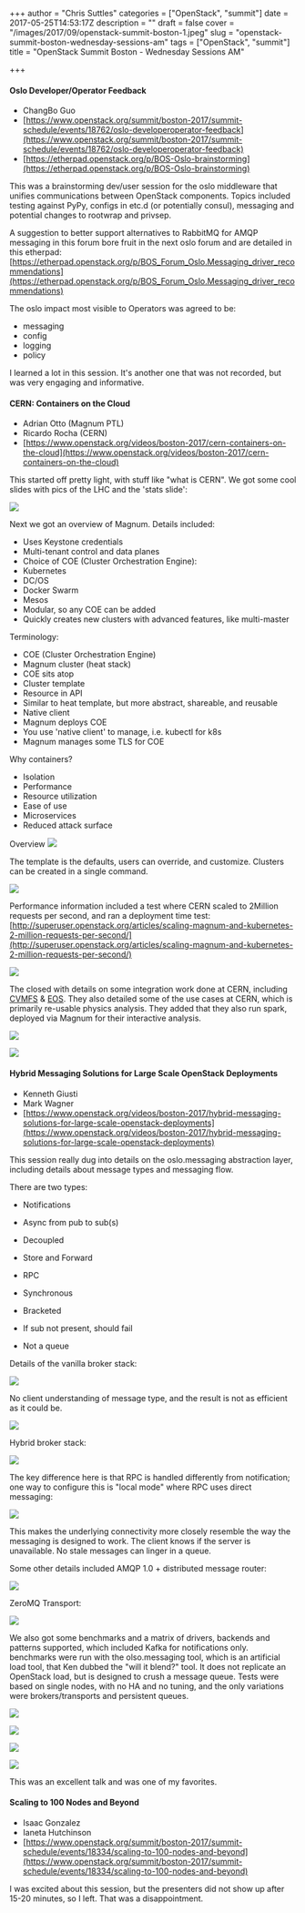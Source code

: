 +++
author = "Chris Suttles"
categories = ["OpenStack", "summit"]
date = 2017-05-25T14:53:17Z
description = ""
draft = false
cover = "/images/2017/09/openstack-summit-boston-1.jpeg"
slug = "openstack-summit-boston-wednesday-sessions-am"
tags = ["OpenStack", "summit"]
title = "OpenStack Summit Boston - Wednesday Sessions AM"

+++


#### Oslo Developer/Operator Feedback

- ChangBo Guo
- [https://www.openstack.org/summit/boston-2017/summit-schedule/events/18762/oslo-developeroperator-feedback](https://www.openstack.org/summit/boston-2017/summit-schedule/events/18762/oslo-developeroperator-feedback)
- [https://etherpad.openstack.org/p/BOS-Oslo-brainstorming](https://etherpad.openstack.org/p/BOS-Oslo-brainstorming)

This was a brainstorming dev/user session for the oslo middleware that unifies communications between OpenStack components. Topics included testing against PyPy, configs in etc.d (or potentially consul), messaging and potential changes to rootwrap and privsep.

A suggestion to better support alternatives to RabbitMQ for AMQP messaging in this forum bore fruit in the next oslo forum and are detailed in this etherpad: [https://etherpad.openstack.org/p/BOS_Forum_Oslo.Messaging_driver_recommendations](https://etherpad.openstack.org/p/BOS_Forum_Oslo.Messaging_driver_recommendations)

The oslo impact most visible to Operators was agreed to be:
 
* messaging
* config
* logging
* policy

I learned a lot in this session. It's another one that was not recorded, but was very engaging and informative.

#### CERN: Containers on the Cloud

- Adrian Otto (Magnum PTL)
- Ricardo Rocha (CERN)
- [https://www.openstack.org/videos/boston-2017/cern-containers-on-the-cloud](https://www.openstack.org/videos/boston-2017/cern-containers-on-the-cloud)

This started off pretty light, with stuff like "what is CERN". We got some cool slides with pics of the LHC and the 'stats slide':

![](/content/images/2017/05/Photo-May-10--9-53-08-AM.jpg)

Next we got an overview of Magnum. Details included:

* Uses Keystone credentials
* Multi-tenant control and data planes
* Choice of COE (Cluster Orchestration Engine):
 * Kubernetes
 * DC/OS
 * Docker Swarm
 * Mesos
 * Modular, so any COE can be added
* Quickly creates new clusters with advanced features, like multi-master

Terminology:

* COE (Cluster Orchestration Engine)
* Magnum cluster (heat stack)
 * COE sits atop
* Cluster template
 * Resource in API
 * Similar to heat template, but more abstract, shareable, and reusable
* Native client
 * Magnum deploys COE
 * You use 'native client' to manage, i.e. kubectl for k8s
 * Magnum manages some TLS for COE

Why containers?

* Isolation
* Performance
* Resource utilization
* Ease of use
* Microservices
* Reduced attack surface

Overview
![](/content/images/2017/05/Photo-May-10--10-04-26-AM.jpg)

The template is the defaults, users can override, and customize. Clusters can be created in a single command.

![](/content/images/2017/05/Photo-May-10--10-05-54-AM.jpg)

Performance information included a test where CERN scaled to 2Million requests per second, and ran a deployment time test: [http://superuser.openstack.org/articles/scaling-magnum-and-kubernetes-2-million-requests-per-second/](http://superuser.openstack.org/articles/scaling-magnum-and-kubernetes-2-million-requests-per-second/)

![](/content/images/2017/05/Photo-May-10--10-07-32-AM.jpg)

The closed with details on some integration work done at CERN, including [CVMFS](https://github.com/cvmfs/cvmfs) & [EOS](https://github.com/cern-eos/eos). They also detailed some of the use cases at CERN, which is primarily re-usable physics analysis. They added that they also run spark, deployed via Magnum for their interactive analysis.

![](/content/images/2017/05/Photo-May-10--10-19-46-AM.jpg)

![](/content/images/2017/05/Photo-May-10--10-24-50-AM.jpg)


#### Hybrid Messaging Solutions for Large Scale OpenStack Deployments

- Kenneth Giusti
- Mark Wagner
- [https://www.openstack.org/videos/boston-2017/hybrid-messaging-solutions-for-large-scale-openstack-deployments](https://www.openstack.org/videos/boston-2017/hybrid-messaging-solutions-for-large-scale-openstack-deployments)

This session really dug into details on the oslo.messaging abstraction layer, including details about message types and messaging flow. 

There are two types:

* Notifications
 * Async from pub to sub(s)
 * Decoupled
 * Store and Forward

* RPC
 * Synchronous
 * Bracketed
 * If sub not present, should fail
 * Not a queue

Details of the vanilla broker stack: 

![](/content/images/2017/05/Photo-May-10--11-10-57-AM.jpg)

No client understanding of message type, and the result is not as efficient as it could be.

![](/content/images/2017/05/Photo-May-10--11-08-40-AM.jpg)

Hybrid broker stack: 

![](/content/images/2017/05/Photo-May-10--11-11-38-AM.jpg)

The key difference here is that RPC is handled differently from notification; one way to configure this is "local mode" where RPC uses direct messaging: 

![](/content/images/2017/05/Photo-May-10--11-10-01-AM.jpg)

This makes the underlying connectivity more closely resemble the way the messaging is designed to work. The client knows if the server is unavailable. No stale messages can linger in a queue.

Some other details included AMQP 1.0 + distributed message router:

![](/content/images/2017/05/Photo-May-10--11-18-28-AM.jpg)

ZeroMQ Transport:

![](/content/images/2017/05/Photo-May-10--11-16-08-AM.jpg)

We also got some benchmarks and a matrix of drivers, backends and patterns supported, which included Kafka for notifications only. benchmarks were run with the olso.messaging tool, which is an artificial load tool, that Ken dubbed the "will it blend?" tool. It does not replicate an OpenStack load, but is designed to crush a message queue. Tests were based on single nodes, with no HA and no tuning, and the only variations were brokers/transports and persistent queues.

![](/content/images/2017/05/Photo-May-10--11-19-06-AM.jpg)

![](/content/images/2017/05/Photo-May-10--11-24-01-AM.jpg)

![](/content/images/2017/05/Photo-May-10--11-24-25-AM.jpg)

![](/content/images/2017/05/Photo-May-10--11-26-19-AM.jpg)

This was an excellent talk and was one of my favorites.

#### Scaling to 100 Nodes and Beyond

- Isaac Gonzalez
- Ianeta Hutchinson
- [https://www.openstack.org/summit/boston-2017/summit-schedule/events/18334/scaling-to-100-nodes-and-beyond](https://www.openstack.org/summit/boston-2017/summit-schedule/events/18334/scaling-to-100-nodes-and-beyond)

I was excited about this session, but the presenters did not show up after 15-20 minutes, so I left. That was a disappointment.

